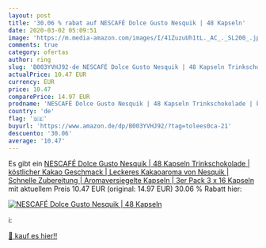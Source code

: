 ```yaml
---
layout: post
title: '30.06 % rabat auf NESCAFÉ Dolce Gusto Nesquik | 48 Kapseln'
date: 2020-03-02 05:09:51
image: 'https://m.media-amazon.com/images/I/41ZuzuUh1tL._AC_._SL200_.jpg'
comments: true
category: ofertas
author: ring
slug: 'B003YVHJ92-de NESCAFÉ Dolce Gusto Nesquik | 48 Kapseln Trinkschokolade | köstlicher Kakao Geschmack | Leckeres Kakaoaroma von Nesquik | Schnelle Zubereitung | Aromaversiegelte Kapseln | 3er Pack  3 x 16 Kapseln '
actualPrice: 10.47 EUR
currency: EUR
price: 10.47
comparePrice: 14.97 EUR
prodname: 'NESCAFÉ Dolce Gusto Nesquik | 48 Kapseln Trinkschokolade | köstlicher Kakao Geschmack | Leckeres Kakaoaroma von Nesquik | Schnelle Zubereitung | Aromaversiegelte Kapseln | 3er Pack  3 x 16 Kapseln '
country: 'de'
flag: '🇩🇪'
buyurl: 'https://www.amazon.de/dp/B003YVHJ92/?tag=tolees0ca-21'
descuento: '30.06'
average: '10.47'
---
```


Es gibt ein [NESCAFÉ Dolce Gusto Nesquik | 48 Kapseln Trinkschokolade | köstlicher Kakao Geschmack | Leckeres Kakaoaroma von Nesquik | Schnelle Zubereitung | Aromaversiegelte Kapseln | 3er Pack  3 x 16 Kapseln ](https://www.amazon.de/dp/B003YVHJ92/?tag=tolees0ca-21) mit aktuellem Preis 10.47 EUR (original: 14.97 EUR) 30.06 % Rabatt hier:

[![NESCAFÉ Dolce Gusto Nesquik | 48 Kapseln](https://m.media-amazon.com/images/I/41ZuzuUh1tL._AC_._SL200_.jpg)](https://www.amazon.de/dp/B003YVHJ92/?tag=tolees0ca-21)

ℹ️:


[🛒 kauf es hier!!](https://www.amazon.de/dp/B003YVHJ92/?tag=tolees0ca-21)
